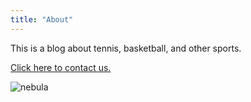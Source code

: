 ```yaml
---
title: "About"
---
```


This is a blog about tennis, basketball, and other sports.

[Click here to contact us.](/contact)

![nebula](/img/ngc-2264-11175.jpg)